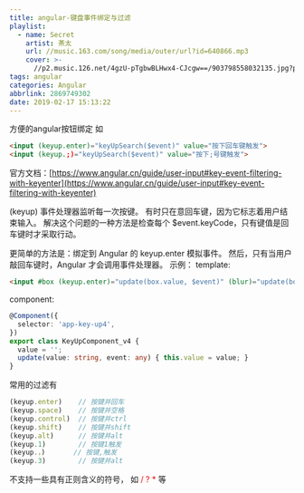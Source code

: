 ```yaml
---
title: angular-键盘事件绑定与过滤
playlist:
  - name: Secret
    artist: 茶太
    url: //music.163.com/song/media/outer/url?id=640866.mp3
    cover: >-
      //p2.music.126.net/4gzU-pTgbwBLHwx4-CJcgw==/903798558032135.jpg?param=90y90
tags: angular
categories: Angular
abbrlink: 2869749302
date: 2019-02-17 15:13:22
---
```


方便的angular按钮绑定
如
```html
<input (keyup.enter)="keyUpSearch($event)" value="按下回车键触发">
<input (keyup.;)="keyUpSearch($event)" value="按下;号键触发">
```
<!-- more -->

官方文档：[https://www.angular.cn/guide/user-input#key-event-filtering-with-keyenter](https://www.angular.cn/guide/user-input#key-event-filtering-with-keyenter)

(keyup) 事件处理器监听每一次按键。 有时只在意回车键，因为它标志着用户结束输入。 解决这个问题的一种方法是检查每个 $event.keyCode，只有键值是回车键时才采取行动。

更简单的方法是：绑定到 Angular 的 keyup.enter 模拟事件。 然后，只有当用户敲回车键时，Angular 才会调用事件处理器。
示例：
template:
```html
<input #box (keyup.enter)="update(box.value, $event)" (blur)="update(box.value)">
```
component:
```ts
@Component({
  selector: 'app-key-up4',
})
export class KeyUpComponent_v4 {
  value = '';
  update(value: string, event: any) { this.value = value; }
}
```

常用的过滤有
```js
(keyup.enter)    // 按键并回车
(keyup.space)    // 按键并空格
(keyup.control)  // 按键并ctrl
(keyup.shift)    // 按键并shift
(keyup.alt)      // 按键并alt
(keyup.1)        // 按键1触发
(keyup.，)       // 按键,触发
(keyup.3)        // 按键并alt
```
不支持一些具有正则含义的符号，
如 <font color="red">/ ? *</font> 等
